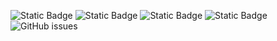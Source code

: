 ![Static Badge](https://img.shields.io/badge/blacklists-60-000000) ![Static Badge](https://img.shields.io/badge/blacklisted-3118461-cc0000) ![Static Badge](https://img.shields.io/badge/whitelisted-2243-00CC00) ![Static Badge](https://img.shields.io/badge/streaming_blacklist-28107-000000) ![GitHub issues](https://img.shields.io/github/issues/fabriziosalmi/blacklists)
